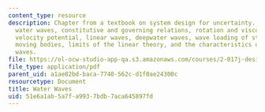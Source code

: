 ```yaml
---
content_type: resource
description: Chapter from a textbook on system design for uncertainty. Topics include
  water waves, constitutive and governing relations, rotation and viscous effects,
  velocity potential, linear waves, deepwater waves, wave loading of stationary and
  moving bodies, limits of the linear theory, and the characteristics of real ocean
  waves.
file: https://ol-ocw-studio-app-qa.s3.amazonaws.com/courses/2-017j-design-of-electromechanical-robotic-systems-fall-2009/51e6a1ab5a7fa9937bdb7aca645897fd_MIT2_017JF09_ch06.pdf
file_type: application/pdf
parent_uid: a1ae82bd-baca-7740-562c-d1f0ae24300c
resourcetype: Document
title: Water Waves
uid: 51e6a1ab-5a7f-a993-7bdb-7aca645897fd
---
```

